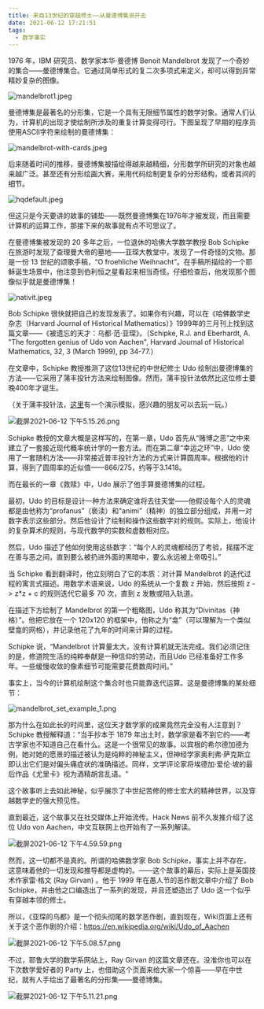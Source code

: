 ```yaml
---
title: 来自13世纪的穿越修士——从曼德博集说开去
date: 2021-06-12 17:21:51
tags:
  - 数学事实
---
```

1976 年，IBM 研究员、数学家本华·曼德博 Benoit Mandelbrot 发现了一个奇妙的集合——曼德博集合。它通过简单形式的复二次多项式来定义，却可以得到异常精妙复杂的图像。

![mandelbrot1.jpeg](https://ssimg.frontenduse.top/article/2021/06/12/55808a6526a0ddde00c14eef66258a28.jpeg)

曼德博集是最著名的分形集，它是一个具有无限细节属性的数学对象。通常人们认为，计算机的出现才使绘制所涉及的重复计算变得可行。下图呈现了早期的程序员使用ASCII字符来绘制的曼德博集：

![mandelbrot-with-cards.jpeg](https://ssimg.frontenduse.top/article/2021/06/12/db1baeb063ea763bd84c5bd4bca05004.jpeg)

后来随着时间的推移，曼德博集被描绘得越来越精细，分形数学所研究的对象也越来越广泛。甚至还有分形绘画大赛，来用代码绘制更复杂的分形结构，或者其间的细节。

![hqdefault.jpeg](https://ssimg.frontenduse.top/article/2021/06/12/0e19948e783970234bdcd00d858b0855.jpeg)

但这只是今天要讲的故事的铺垫——既然曼德博集在1976年才被发现，而且需要计算机的运算工作，那接下来的故事就有点不可思议了。

在曼德博集被发现的 20 多年之后，一位退休的哈佛大学数学教授 Bob Schipke 在旅游时发现了查理曼大帝的墓地——亚琛大教堂中，发现了一件奇怪的文物。那是一份 13 世纪的颂歌手稿，“O froehliche Weihnacht”。在手稿所描绘的一个耶稣诞生场景中，他注意到伯利恒之星看起来相当奇怪。仔细检查后，他发现那个图像似乎就是曼德博集！

![nativit.jpeg](https://ssimg.frontenduse.top/article/2021/06/12/ea864450bc2ab783f47c1a854a7cc05b.jpeg)

Bob Schipke 很快就把自己的发现发表了。如果你有兴趣，可以在《哈佛数学史杂志（Harvard Journal of Historical Mathematics）》1999年的三月刊上找到这篇文章——《被遗忘的天才：乌都·范·亚琛》。（Schipke, R.J. and Eberhardt, A. "The forgotten genius of Udo von Aachen", Harvard Journal of Historical Mathematics, 32, 3 (March 1999), pp 34-77.）

在文章中，Schipke 教授推测了这位13世纪的中世纪修士 Udo 绘制出曼德博集的方法——它采用了蒲丰投针方法来绘制图像。然而，蒲丰投针法依然比这位修士要晚400年才诞生。

（关于蒲丰投针法，[这里](https://www.geogebra.org/m/CYWaPvbd/)有一个演示模拟，感兴趣的朋友可以去玩一玩。）


![截屏2021-06-12 下午5.15.26.png](https://ssimg.frontenduse.top/article/2021/06/12/63af2971736fcd982c6ee05f2997c353.png)


Schipke 教授的文章大概是这样写的，在第一章，Udo 首先从“赌博之恶”之中来建立了一套接近现代概率统计学的一套方法。而在第二章“幸运之环”中，Udo 使用了一套随机方法——非常接近普丰投针方法的方式来计算圆周率。根据他的计算，得到了圆周率的近似值——866/275，约等于3.1418。

而在最长的一章《救赎》中，Udo 展示了他手算曼德博集的过程。

最初，Udo 的目标是设计一种方法来确定谁将去往天堂——他假设每个人的灵魂都是由他称为“profanus”（亵渎）和“animi”（精神）的独立部分组成，并用一对数字表示这些部分。然后他设计了绘制和操作这些数字对的规则。实际上，他设计的复杂算术的规则，与现代数学的实数和虚数相对应。

然后，Udo 描述了他如何使用这些数字：“每个人的灵魂都经历了考验，摇摆不定在善与恶之间，直到要么被扔进外面的黑暗中，要么永远被上帝吸引。”

当 Schipke 看到翻译时，他立刻明白了它的本质：对计算 Mandelbrot 的迭代过程的寓言式描述。用数学术语来说，Udo 的系统从一个复数 z 开始，然后按照 z -> z*z + c 的规则迭代它最多 70 次，直到 z 发散或陷入轨道。

在描述下方绘制了 Mandelbrot 的第一个粗略图，Udo 称其为“Divinitas（神格）”。他把它放在一个 120x120 的框架中，他称之为“龛”（可以理解为一个类似壁龛的网格），并记录他花了九年的时间来计算的过程。

Schipke 说，“Mandelbrot 计算量太大，没有计算机就无法完成。我们必须记住的是，修道院生活的纯粹奉献是一种信仰的劳动，而且Udo 已经准备好工作多年。一些缓慢收敛的像素细节可能需要花费数周时间。”

事实上，当今的计算机绘制这个集合时也只能靠迭代运算。这是曼德博集的某处细节：


![mandelbrot_set_example_1.png](https://ssimg.frontenduse.top/article/2021/06/12/1eba9b5f2236d272ed12c177107f5655.png)


那为什么在如此长的时间里，这位天才数学家的成果竟然完全没有人注意到？Schipke 教授解释道：“当手抄本于 1879 年出土时，数学家是看不到它的——考古学家也不知道自己在看什么。这是一个很常见的故事。以宾根的希尔德加德为例，她对她的愿景的描述被认为是纯粹的神秘主义，但神经学家奥利弗·萨克斯立即认出它们是对偏头痛症状的准确描述。同样，文学评论家将埃德加·爱伦·坡的最后作品《尤里卡》视为酒精胡言乱语。“

这个故事听上去如此神秘，似乎展示了中世纪苦修的修士宏大的精神世界，以及穿越数学史的强大预见性。

直到最近，这个故事又在社交媒体上开始流传。Hack News 前不久发推介绍了这位 Udo von Aachen，中文互联网上也开始有了一系列解读。


![截屏2021-06-12 下午4.59.59.png](https://ssimg.frontenduse.top/article/2021/06/12/30a905378fdc23618d2e9c4b6fd3f5fb.png)

然而，这一切都不是真的。所谓的哈佛数学家 Bob Schipke，事实上并不存在，这意味着他的一切发现和推导都是虚构的。——这个故事的幕后，实际上是英国技术作家雷·格文 (Ray Girvan) 。他于 1999 年在愚人节的恶作剧文章中介绍了  Bob Schipke，并由他之口编造出了一系列的发现，并且还塑造出了 Udo 这一个似乎有穿越本领的修士。

所以，《亚琛的乌都》是一个彻头彻尾的数学恶作剧，直到现在，Wiki页面上还有关于这个恶作剧的介绍：https://en.wikipedia.org/wiki/Udo_of_Aachen


![截屏2021-06-12 下午5.08.57.png](https://ssimg.frontenduse.top/article/2021/06/12/793209607ff0b5bc0c610b2d8d364568.png)

不过，耶鲁大学的数学系网站上，Ray Girvan 的这篇文章还在。没准你也可以在下次数学爱好者的 Party 上，也借助这个页面来给大家一个惊喜——早在中世纪，就有人手绘出了最著名的分形集——曼德博集。


![截屏2021-06-12 下午5.11.21.png](https://ssimg.frontenduse.top/article/2021/06/12/f626702d2f473b2da4c8844cd48af730.png)




